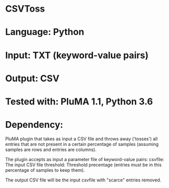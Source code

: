 # CSVToss
# Language: Python
# Input: TXT (keyword-value pairs)
# Output: CSV 
# Tested with: PluMA 1.1, Python 3.6
# Dependency:

PluMA plugin that takes as input a CSV file and throws away ('tosses')
all entries that are not present in a certain percentage of samples
(assuming samples are rows and entries are columns).

The plugin accepts as input a parameter file of keyword-value pairs:
csvfile: The input CSV file
threshold: Threshold precentage (entries must be in this percentage of 
samples to keep them).

The output CSV file will be the input csvfile with "scarce" entries removed.
